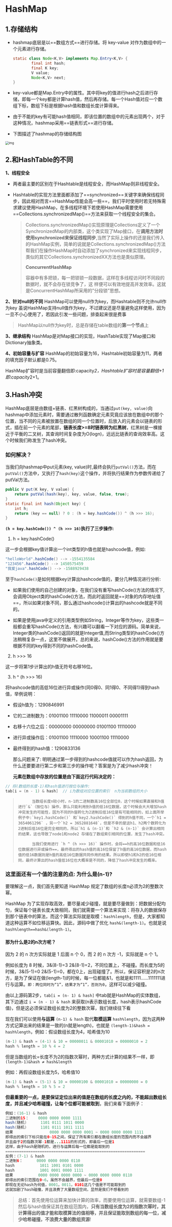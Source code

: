 # HashMap

## 1.存储结构

- hashmap底层是以==数组方式==进行存储。将 key-value 对作为数组中的一个元素进行存储。

  ```java
  static class Node<K,V> implements Map.Entry<K,V> {
          final int hash;
          final K key;
          V value;
          Node<K,V> next;
  }
  ```

  

- key-value都是Map.Entry中的属性。其中将key的值进行hash之后进行存储，即每一个key都是计算hash值，然后再存储。每一个Hash值对应一个数组下标，数组下标是根据hash值和数组长度计算得来。

- 由于不能的key有可能hash值相同，即该位置的数组中的元素出现两个，对于这种情况，hashmap采用==链表形式==进行存储。

- 下图描述了hashmap的存储结构图

<img src="..\img\SouthEast" alt="img" style="zoom: 67%;" />

## 2.和HashTable的不同

**1、线程安全**

- 两者最主要的区别在于Hashtable是线程安全，而HashMap则非线程安全。

- Hashtable的实现方法里面都添加了==synchronized==关键字来确保线程同步，因此相对而言==HashMap性能会高一些==，我们平时使用时若无特殊需求建议使用HashMap，在多线程环境下若使用HashMap需要使用==Collections.synchronizedMap()==方法来获取一个线程安全的集合。

  > ​    Collections.synchronizedMap()实现原理是Collections定义了一个SynchronizedMap的内部类，这个类实现了Map接口，在**调用方法时使用synchronized来保证线程同步**,当然了实际上操作的还是我们传入的HashMap实例，简单的说就是Collections.synchronizedMap()方法帮我们在操作HashMap时自动添加了synchronized来实现线程同步，类似的其它Collections.synchronizedXX方法也是类似原理。
  >
  > **ConcurrentHashMap**
  >
  > ​    容器中有多把锁，每一把锁锁一段数据，这样在多线程访问时不同段的数据时，就不会存在锁竞争了，这 样便可以有效地提高并发效率。这就是ConcurrentHashMap所采用的”分段锁”思想。

**2、针对null的不同**
  HashMap可以使用null作为key，而Hashtable则不允许null作为key
  虽说HashMap支持null值作为key，不过建议还是尽量避免这样使用，因为一旦不小心使用了，若因此引发一些问题，排查起来很是费事

> HashMap以null作为key时，总是存储在table数组的**第一个节点**上

**3、继承结构**
HashMap是对Map接口的实现，HashTable实现了Map接口和Dictionary抽象类。

**4、初始容量与扩容**
HashMap的初始容量为16，Hashtable初始容量为11，两者的填充因子默认都是0.75。

HashMap扩容时是当前容量翻倍即:capacity*2，Hashtable扩容时是容量翻倍+1即:capacity*2+1。

## 3.Hash冲突

  HashMap底层是由数组+链表、红黑树构成的，当通过`put(key, value)`向hashmap中添加元素时，需要通过散列函数确定元素究竟应该放在数组中的那个位置，当不同的元素被放置在数组的同一个位置时，后放入的元素会以链表的形式，插在前一个元素的尾部，**链表长度>=8时链表转为红黑树**，红黑树是一棵接近于平衡的二叉树，其查询时间复杂度为O(logn)，远远比链表的查询效率高。这个时候我们称发生了hash冲突。

### 如何解决？

  当我们向hashmap中put元素(key, value)时,最终会执行`putVal()`方法，而在`putVal()`方法中，又执行了`hash(key)`这个操作，并将执行结果作为参数传递给了putVal方法。

```java
public V put(K key, V value) {
    return putVal(hash(key), key, value, false, true);
}
static final int hash(Object key) {
    int h;
    return (key == null) ? 0 : (h = key.hashCode()) ^ (h >>> 16);
}
```

  **`(h = key.hashCode()) ^ (h >>> 16)`执行了三步操作:**

1. h = key.hashCode()

  这一步会根据key值计算出一个int类型的h值也就是hashcode值，例如:

```java
"helloWorld".hashCode() --> -1554135584
"123456".hashCode() --> 1450575459
"我爱java".hashCode() --> -1588929438
```

  至于`hashCode()`是如何根据key计算出hashcode值的，要分几种情况进行分析:

- 如果我们使用的自己创建的对象，在我们没有重写hashCode()方法的情况下,会调用Object类的hashCode()方法，而此时返回就是==对象的内存地址值==，所以如果对象不同，那么通过hashcode()计算出的hashcode就是不同的。

- 如果是使用java中定义的引用类型例如String，Integer等作为key，这些类一般都会重写hashCode()方法，有兴趣可以翻看一下对应的源码。简单来说，Integer类的hashCode()返回的就是Integer值,而String类型的hashCode()方法稍稍复杂一点，这里不做展开。总的来说，hashCode()方法的作用就是要根据不同的key得到不同的hashCode值。

2. h >>> 16

  这一步将第1步计算出的h值无符号右移16位。

3. h ^ (h >>> 16)

  将hashcode值的高低16位进行异或操作(同0得0、同1得0、不同得1)得到hash值，举例说明：

- 假设h值为：1290846991
- 它的二进制数为：01001100 11110000 11000011 00001111
- 右移十六位之后：00000000 00000000 01001100 11110000
- 进行异或操作后：01001100 11110000 10001100 11110000
- 最终得到的hash值：1290833136

  那么问题来了: 明明通过第一步得到的hashcode值就可以作为hash返回，为什么还要要进行第二步和第三步的操作呢？答案是为了减少hash冲突！

  **元素在数组中存放的位置是由下面这行代码决定的：**

```java
// 将(数组的长度-1)和hash值进行按位与操作:
tab[i = (n - 1) & hash]  // i为数组对应位置的索引  n为当前数组的大小
```

>	    ​    当数组长度n较小时，n-1的二进制数高16位全部位0，这个时候如果直接和h值进行`&`（按位与）操作，那么只能利用到h值的低16位数据，这个时候会大大增加hash冲突发生的可能性，因为不同的h值转化为2进制后低16位是有可能相同的，如上面所举例子中:`key1.hashCode()` 和`key2.hashCode()` 得到的h值不同，一个`h1 = 3654061296` ，另一个`h2 = 3652881648`，但是不幸的是这h1、h2两个数转化为2进制后低16位是完全相同的，所以`h1 & (n-1)`和 `h2 & (n-1)` 会计算出相同的结果，这也导致了node1和node2 存储在了数组索引相同的位置，发生了hash冲突。
>	
>	    ​    当我们使用进行 `h ^ (h >>> 16)` 操作时，会将==h的高16位数据和低16位数据进行异或操作==，最终得出的hash值的高16位保留了h值的高16位数据，而hash值的低16数据则是h值的高低16位数据共同作用的结果。所以即使h1和h2的低16位相同，最终计算出的hash值低16位也大概率是不同的，降低了hash冲突发生的概率。

### 这里面还有一个值的注意的点: 为什么是(n-1)?

  要理解这一点，我们首先要知道 HashMap 规定了数组的长度n必须为2的整数次幂。

  HashMap 为了实现存取高效，要尽量减少碰撞，就是要尽量做到：把数据分配均匀，保证每个链表长度大致相同，我们就需要一个算法来实现：将存入的数据保存到那个链表中的算法，而这个算法实际就是取模：`hash%length`，但是，大家都知道这种运算不如位移运算快。因此，源码中做了优化 `hash&(length-1)`。也就是说 `hash%length==hash&(length-1)`。

#### 那为什么是2的n次方呢？

  因为 2 的 n 次方实际就是 1 后面 n 个 0，而 2 的 n 次方 -1，实际就是 n 个 1。

  例如长度为 8 时候，3&(8-1)=3 2&(8-1)=2，不同位置上，不碰撞。而长度为5的时候，3&(5-1)=0 2&(5-1)=0，都在0上，出现碰撞了。所以，保证容积是2的n次方，是为了保证在做(length-1)的时候，每一位都能&1，也就是和1111......1111111进行与运算。`即：两位同时为“1”，结果才为“1”，否则为0`，这样可以减少碰撞。

  由以上源码第2步，`tab[i = (n- 1) & hash]` 中tab就是HashMap的实体数组，其下边通过 `i = (n - 1) & hash` 来获取(n表示数组长度，hash表示hashCode值)，但是这必须保证数组长度为2的整数次幂，我们继续往下看

  现在我们可以使用**与运算** `(n-1) & hash` 取代**取模运算** `hash%length`，因为这两种方式记算出来的结果是一致的(n就是length)，也就是 `(length-1)&hash = hash%length`，例如：假设数组长度为4，哈希值为10

```java
(n-1) & hash = (4-1) & 10 = 00000011 & 00001010 = 00000010 = 2
hash % length = 10 % 4 = 2
```

  但是当数组的长=长度不为2的指数次幂时，两种方式计算的结果不一样，即`(length-1)&hash ≠ hash&length`

  例如：再假设数组长度为5，哈希值10

```java
(n-1) & hash = (5-1) & 10 = 00000100 & 00001010 = 00000000 = 0
hash % length = 10 % 5 = 2
```

  **但最重要的一点，是要保证定位出来的值是在数组的长度之内的，不能超出数组长度，并且减少哈希碰撞，让每个位都可能被取到**，我们来看下面例子：

```java
例如：(16-1) & hash
二进制的15：    0000 0000 0000 1111
hash(随机)      1101 0111 1011 0000
hash(随机)      1101 0111 1011 1111
结果                0000 0000 0000 0001 ~ 0000 0000 0000 1111
即得出的索引下标只能在0~15之间，保证了所有索引都在数组长度的范围内而不会越界
并且由于2的指数次幂-1都是...1111的形式的，即最后一位是1
这样，由于hash是随机的，进行与运算后每一位都是能取到的
=============================================================
反例：(7-1) & hash
二进制6：      0000 0000 0000 0110
hash           1011 1001 0101 0000
hash           1001 0001 0000 1111
结果           0000 0000 0000 0000 ~ 0000 0000 0000 0110
即得出的索引范围在0~6，虽然不会越界，但最后一位是0
即现在无论hash为何值，0001，0011，0101这几个值是不可能取到的
这就加剧了hash碰撞，并且浪费了大量数组空间，显然是我们不想看到的
```

> 总结：首先使用位运算来加快计算的效率，而要使用位运算，就需要数组-1然后与hash值保证其在数组范围内，**只有当数组长度为2的指数次幂时，其计算得出的值才能和取模算法的值相等，并且保证能取到数组的每一位，减少哈希碰撞，不浪费大量的数组资源**!